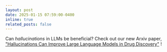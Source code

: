 ```yaml
---
layout: post
date: 2025-01-15 07:59:00-0400
inline: true
related_posts: false
---
```


Can _hallucinations_ in LLMs be beneficial? Check out our new Arxiv paper, <a href='https://arxiv.org/abs/2501.13824'>"Hallucinations Can Improve Large Language Models in Drug Discovery"</a> !
